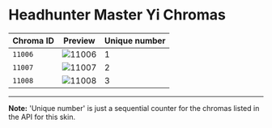 # Headhunter Master Yi Chromas

| Chroma ID | Preview | Unique number |
|---|---|---|
| `11006` | ![11006](https://raw.communitydragon.org/latest/plugins/rcp-be-lol-game-data/global/default/v1/champion-chroma-images/11/11006.png) | 1 |
| `11007` | ![11007](https://raw.communitydragon.org/latest/plugins/rcp-be-lol-game-data/global/default/v1/champion-chroma-images/11/11007.png) | 2 |
| `11008` | ![11008](https://raw.communitydragon.org/latest/plugins/rcp-be-lol-game-data/global/default/v1/champion-chroma-images/11/11008.png) | 3 |

---

**Note:** 'Unique number' is just a sequential counter for the chromas listed in the API for this skin.